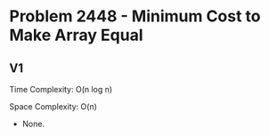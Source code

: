 # Problem 2448 - Minimum Cost to Make Array Equal

## V1

Time Complexity: O(n log n)

Space Complexity: O(n)

- None.
